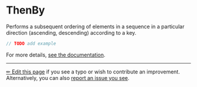 # ThenBy

Performs a subsequent ordering of elements in a sequence in a particular
direction (ascending, descending) according to a key.

```c# --destination-file ../code/Program.cs --region statements --project ../code/TryMoreLinq.csproj
// TODO add example
```

For more details, [see the documentation][doc].

---

[&#x270F; Edit this page][edit] if you see a typo or wish to contribute an
improvement. Alternatively, you can also [report an issue you see][issue].


[edit]: https://github.com/morelinq/try/edit/master/m/then-by.md
[issue]: https://github.com/morelinq/try/issues/new?title=ThenBy
[doc]: https://morelinq.github.io/3.1/ref/api/html/Overload_MoreLinq_MoreEnumerable_ThenBy.htm
